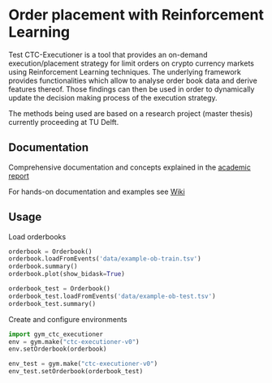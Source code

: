 # Order placement with Reinforcement Learning 

Test CTC-Executioner is a tool that provides an on-demand execution/placement strategy for limit orders on crypto currency markets using Reinforcement Learning techniques. The underlying framework provides functionalities which allow to analyse order book data and derive features thereof. Those findings can then be used in order to dynamically update the decision making process of the execution strategy.

The methods being used are based on a research project (master thesis) currently proceeding at TU Delft.

## Documentation

Comprehensive documentation and concepts explained in the [academic report](https://github.com/backender/ctc-executioner/blob/master/docs/report.pdf)

For hands-on documentation and examples see [Wiki](https://github.com/backender/ctc-executioner/wiki)

## Usage

Load orderbooks

```python
orderbook = Orderbook()
orderbook.loadFromEvents('data/example-ob-train.tsv')
orderbook.summary()
orderbook.plot(show_bidask=True)

orderbook_test = Orderbook()
orderbook_test.loadFromEvents('data/example-ob-test.tsv')
orderbook_test.summary()
```

Create and configure environments

```python
import gym_ctc_executioner
env = gym.make("ctc-executioner-v0")
env.setOrderbook(orderbook)

env_test = gym.make("ctc-executioner-v0")
env_test.setOrderbook(orderbook_test)
```
